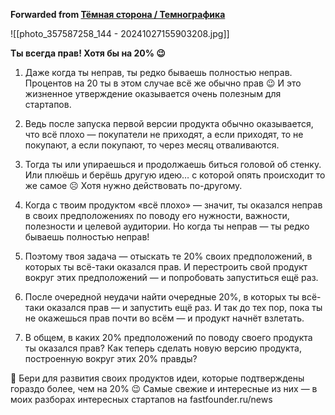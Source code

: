 **Forwarded from [Тёмная сторона / Темнографика](https://t.me/temno/6636)**

![[photo_357587258_144 - 20241027155903208.jpg]]

**Ты всегда прав! Хотя бы на 20% 😉** 

1. Даже когда ты неправ, ты редко бываешь полностью неправ. Процентов на 20 ты в этом случае всё же обычно прав 😉 И это жизненное утверждение оказывается очень полезным для стартапов.

2. Ведь после запуска первой версии продукта обычно оказывается, что всё плохо — покупатели не приходят, а если приходят, то не покупают, а если покупают, то через месяц отваливаются.

3. Тогда ты или упираешься и продолжаешь биться головой об стенку. Или плюёшь и берёшь другую идею… с которой опять происходит то же самое ☹️ Хотя нужно действовать по-другому.

4. Когда с твоим продуктом «всё плохо» — значит, ты оказался неправ в своих предположениях по поводу его нужности, важности, полезности и целевой аудитории. Но когда ты неправ — ты редко бываешь полностью неправ!

5. Поэтому твоя задача — отыскать те 20% своих предположений, в которых ты всё-таки оказался прав. И перестроить свой продукт вокруг этих предположений — и попробовать запуститься ещё раз.

6. После очередной неудачи найти очередные 20%, в которых ты всё-таки оказался прав — и запустить ещё раз. И так до тех пор, пока ты не окажешься прав почти во всём — и продукт начнёт взлетать.

7. В общем, в каких 20% предположений по поводу своего продукта ты оказался прав? Как теперь сделать новую версию продукта, построенную вокруг этих 20% правды?

🚀 Бери для развития своих продуктов идеи, которые подтверждены гораздо более, чем на 20% 😉 Самые свежие и интересные из них — в моих разборах интересных стартапов на fastfounder.ru/news